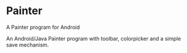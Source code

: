 # Painter
A Painter program for Android

An Android/Java Painter program with toolbar, colorpicker and a simple save mechanism.
